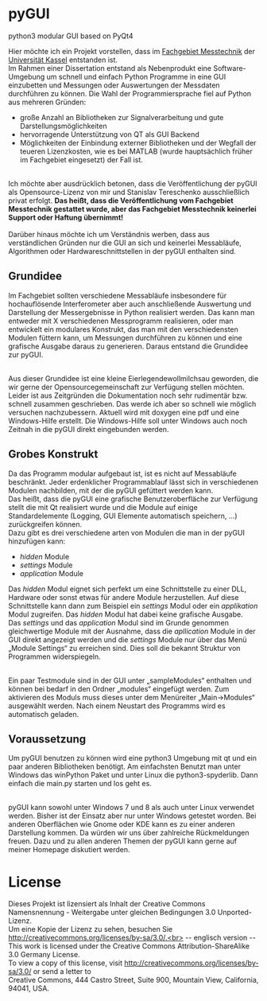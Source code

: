 # pyGUI
python3 modular GUI based on PyQt4

Hier möchte ich ein Projekt vorstellen, dass im [Fachgebiet Messtechnik](http://www.uni-kassel.de/eecs/fachgebiete/messtechnik/) der [Universität Kassel](http://www.uni-kassel.de/) entstanden ist.<br>
Im Rahmen einer Dissertation entstand als Nebenprodukt eine Software-Umgebung um schnell und einfach Python Programme in eine GUI einzubetten und Messungen oder Auswertungen der Messdaten durchführen zu können. Die Wahl der Programmiersprache fiel auf Python aus mehreren Gründen:
* große Anzahl an Bibliotheken zur Signalverarbeitung und gute Darstellungsmöglichkeiten
* hervorragende Unterstützung von QT als GUI Backend
* Möglichkeiten der Einbindung externer Bibliotheken und der Wegfall der teueren Lizenzkosten, wie es bei MATLAB (wurde hauptsächlich früher im Fachgebiet eingesetzt) der Fall ist.

<br>Ich möchte aber ausdrücklich betonen, dass die Veröffentlichung der pyGUI als Opensource-Lizenz von mir und Stanislav Tereschenko ausschließlich privat erfolgt. **Das heißt, dass die Veröffentlichung vom Fachgebiet Messtechnik gestattet wurde, aber das Fachgebiet Messtechnik keinerlei Support oder Haftung übernimmt!**<br><br>
Darüber hinaus möchte ich um Verständnis werben, dass aus verständlichen Gründen nur die GUI an sich und keinerlei Messabläufe, Algorithmen oder Hardwareschnittstellen in der pyGUI enthalten sind.

## Grundidee
Im Fachgebiet sollten verschiedene Messabläufe insbesondere für hochauflösende Interferometer aber auch anschließende Auswertung und Darstellung der Messergebnisse in Python realisiert werden. Das kann man entweder mit X verschiedenen Messprogramm realisieren, oder man entwickelt ein modulares Konstrukt, das man mit den verschiedensten Modulen füttern kann, um Messungen durchführen zu können und eine grafische Ausgabe daraus zu generieren. Daraus entstand die Grundidee zur pyGUI.<br><br>

Aus dieser Grundidee ist eine kleine Eierlegendewollmilchsau geworden, die wir gerne der Opensourcegemeinschaft zur Verfügung stellen möchten. Leider ist aus Zeitgründen die Dokumentation noch sehr rudimentär bzw. schnell zusammen geschrieben. Das werde ich aber so schnell wie möglich versuchen nachzubessern. Aktuell wird mit doxygen eine pdf und eine Windows-Hilfe erstellt. Die Windows-Hilfe soll unter Windows auch noch Zeitnah in die pyGUI direkt eingebunden werden.

## Grobes Konstrukt

Da das Programm modular aufgebaut ist, ist es nicht auf Messabläufe beschränkt. Jeder erdenklicher Programmablauf lässt sich in verschiedenen Modulen nachbilden, mit der die pyGUI gefüttert werden kann.<br>
Das heißt, dass die pyGUI eine grafische Benutzeroberfläche zur Verfügung stellt die mit Qt realisiert wurde und die Module auf einige Standardelemente (Logging, GUI Elemente automatisch speichern, …) zurückgreifen können.<br>
Dazu gibt es drei verschiedene arten von Modulen die man in der pyGUI hinzufügen kann:
* *hidden* Module
* *settings* Module
* *application* Module

Das *hidden* Modul eignet sich perfekt um eine Schnittstelle zu einer DLL, Hardware oder sonst etwas für andere Module herzustellen. Auf diese Schnittstelle kann dann zum Beispiel ein *settings* Modul oder ein *applikation* Modul zugreifen. Das *hidden* Modul hat dabei keine grafische Ausgabe.<br>
Das *settings* und das *application* Modul sind im Grunde genommen gleichwertige Module mit der Ausnahme, dass die *apllication* Module in der GUI direkt angezeigt werden und die *settings* Module nur über das Menü „Module Settings“ zu erreichen sind. Dies soll die bekannt Struktur von Programmen widerspiegeln.<br><br>

Ein paar Testmodule sind in der GUI unter „sampleModules“ enthalten und können bei bedarf in den Ordner „modules“ eingefügt werden. Zum aktivieren des Moduls muss dieses unter dem Menüreiter „Main->Modules“ ausgewählt werden. Nach einem Neustart des Programms wird es automatisch geladen.

## Voraussetzung
Um pyGUI benutzen zu können wird eine python3 Umgebung mit qt und ein paar anderen Bibliotheken benötigt. Am einfachsten Benutzt man unter Windows das winPython Paket und unter Linux die python3-spyderlib. Dann einfach die main.py starten und los geht es.<br><br>

pyGUI kann sowohl unter Windows 7 und 8 als auch unter Linux verwendet werden. Bisher ist der Einsatz aber nur unter Windows getestet worden. Bei anderen Oberflächen wie Gnome oder KDE kann es zu einer anderen Darstellung kommen. Da würden wir uns über zahlreiche Rückmeldungen freuen. Dazu und zu allen anderen Themen der pyGUI kann gerne auf meiner Homepage diskutiert werden.


# License

Dieses Projekt ist lizensiert als Inhalt der
Creative Commons Namensnennung - Weitergabe unter gleichen Bedingungen 3.0 Unported-Lizenz.<br>
Um eine Kopie der Lizenz zu sehen, besuchen Sie http://creativecommons.org/licenses/by-sa/3.0/.<br>
-- englisch version --<br>
This work is licensed under the Creative Commons Attribution-ShareAlike 3.0 Germany License.<br>
To view a copy of this license, visit http://creativecommons.org/licenses/by-sa/3.0/ or send a letter to<br>
Creative Commons, 444 Castro Street, Suite 900, Mountain View, California, 94041, USA.
